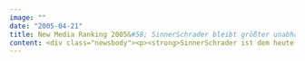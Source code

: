 ```yaml
---
image: ""
date: "2005-04-21"
title: New Media Ranking 2005&#58; SinnerSchrader bleibt größter unabhängiger Interactive-Dienstleister in Deutschland
content: <div class="newsbody"><p><strong>SinnerSchrader ist dem heute veröffentlichten New Media Service Ranking 2005 zufolge der größte unabhängige Interactive-Dienstleister in Deutschland und bestätigt damit seine im Vorjahr erreichte Position.</strong></p><p>Das Ranking weist SinnerSchrader auf Platz 4 aus und berücksichtigt einen Honorarumsatz von 12,36 Mio. Euro im Kalenderjahr 2004. Die auf den ersten drei Plätzen geführten Unternehmen sind Teile internationaler Konzerne oder haben ihren Schwerpunkt im Bereich klassischer Technologiedienstleistungen. SinnerSchrader ist ein eigenständiger, inhabergeführter und börsennotierter Interactive-Dienstleister.</p><p>Das New Media Service Ranking wird jährlich vom Bundesverband Digitale Wirtschaft (BVDW) und den Fachmedien Hightext-Verlag/iBusiness, Horizont und w&amp;v erhoben.</p><p><a href="http&#58;//www.newmediaranking.de">newmediaranking.de</a></p></div>
---
```

